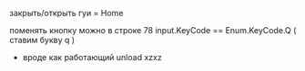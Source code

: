закрыть/открыть гуи = Home

поменять кнопку можно в строке 78 input.KeyCode == Enum.KeyCode.Q ( ставим букву q )

+ вроде как работающий unload xzxz
